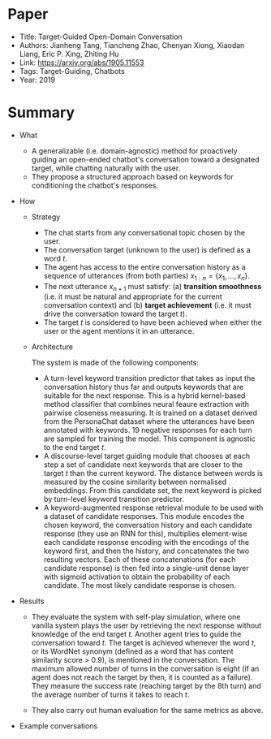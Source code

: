 # Paper

- Title: Target-Guided Open-Domain Conversation
- Authors: Jianheng Tang, Tiancheng Zhao, Chenyan Xiong, Xiaodan Liang, Eric P. Xing, Zhiting Hu
- Link: https://arxiv.org/abs/1905.11553
- Tags: Target-Guiding, Chatbots
- Year: 2019

# Summary

- What
  
  - A generalizable (i.e. domain-agnostic) method for proactively guiding an open-ended chatbot's conversation toward a designated target, while chatting naturally with the user.
  - They propose a structured approach based on keywords for conditioning the chatbot's responses.

- How

  - Strategy
    - The chat starts from any conversational topic chosen by the user.
    - The conversation target (unknown to the user) is defined as a word *t*.
    - The agent has access to the entire conversation history as a sequence of utterances (from both parties) $x_{1:n}= \lbrace x_1, ..., x_n \rbrace$.
    - The next utterance $x_{n+1}$ must satisfy: (a) __transition smoothness__ (i.e. it must be natural and appropriate for the current conversation context) and (b) __target achievement__ (i.e. it must drive the conversation toward the target *t*).
    - The target *t* is considered to have been achieved when either the user or the agent mentions it in an utterance.
  
  - Architecture
    
    The system is made of the following components:
    - A turn-level keyword transition predictor that takes as input the conversation history thus far and outputs keywords that are suitable for the next response. This is a hybrid kernel-based method classifier that combines neural feaure extraction with pairwise closeness measuring. It is trained on a dataset derived from the PersonaChat dataset where the utterances have been annotated with keywords. 19 negative responses for each turn are sampled for training the model. This component is agnostic to the end target *t*.
    - A discourse-level target guiding module that chooses at each step a set of candidate next keywords that are closer to the target *t* than the current keyword. The distance between words is measured by the cosine similarity between normalised embeddings. From this candidate set, the next keyword is picked by turn-level keyword transition predictor.
    - A keyword-augmented response retrieval module to be used with a dataset of candidate responses. This module encodes the chosen keyword, the conversation history and each candidate response (they use an RNN for this), multiplies element-wise each candidate response encoding with the encodings of the keyword first, and then the history, and concatenates the two resulting vectors. Each of these concatenations (for each candidate response) is then fed into a single-unit dense layer with sigmoid activation to obtain the probability of each candidate. The most likely candidate response is chosen.
  
- Results

  - They evaluate the system with self-play simulation, where one vanilla system plays the user by retrieving the next response without knowledge of the end target *t*. Another agent tries to guide the conversation toward *t*. The target is achieved whenever the word *t*, or its WordNet synonym (defined as a word that has content similarity score > 0.9), is mentioned in the conversation. The maximum allowed number of turns in the conversation is eight (if an agent does not reach the target by then, it is counted as a failure). They measure the success rate (reaching target by the 8th turn) and the average number of turns it takes to reach *t*.
  
  - They also carry out human evaluation for the same metrics as above.
  
- Example conversations
  
